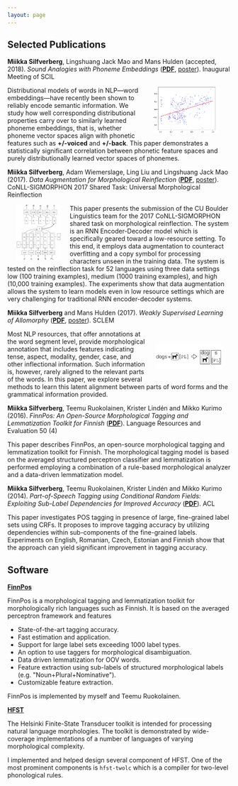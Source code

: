 ```yaml
---
layout: page
---
```


## Selected Publications

**Miikka Silfverberg**, Lingshuang Jack Mao and Mans Hulden (accepted, 2018).
_Sound Analogies with Phoneme Embeddings_ ([**PDF**](assets/analogies.pdf), [poster](assets/scil2018.pdf)).
Inaugural Meeting of SCIL

<div class="abstract"><img src="assets/foo.FI.RNN.png" alt="Photo"
 hspace="25" width="30%" align="right"/> Distributional models of
 words in NLP&mdash;word embeddings&mdash;have recently been shown to
 reliably encode semantic information. We study how well corresponding
 distributional properties carry over to similarly learned phoneme
 embeddings, that is, whether phoneme vector spaces align with
 phonetic features such as <b>+/-voiced</b> and <b>+/-back</b>. This
 paper demonstrates a statistically significant correlation between
 phonetic feature spaces and purely distributionally learned vector
 spaces of phonemes.</div>


**Miikka Silfverberg**, Adam Wiemerslage, Ling Liu and Lingshuang Jack Mao (2017). _Data Augmentation for Morphological Reinflection_ ([**PDF**](assets/reinflection.pdf), [poster](assets/conll17poster_final.pdf)). CoNLL-SIGMORPHON 2017 Shared Task: Universal Morphological Reinflection

<div class="abstract"><img src="assets/encdec.png" alt="Photo" hspace="20" width="20%"
align="left"/> This paper presents the submission of the CU Boulder
Linguistics team for the 2017 CoNLL-SIGMORPHON shared task on morphological
reinflection. The system is an RNN Encoder-Decoder model which is
specifically geared toward a low-resource setting. To this end, it
employs data augmentation to counteract overfitting and a copy symbol
for processing characters unseen in the training data. The system is
tested on the reinflection task for 52 languages using three data
settings low (100 training examples), medium (1000 training examples),
and high (10,000 training examples). The experiments show that data
augmentation allows the system to learn models even in low resource
settings which are very challenging for traditional RNN
encoder-decoder systems.</div>


**Miikka Silfverberg** and Mans Hulden (2017). _Weakly Supervised
Learning of Allomorphy_ ([**PDF**](assets/allomorphy.pdf), [poster](assets/sclem17poster.pdf)). SCLEM

<div class="abstract"><img src="assets/dogs.png" alt="Photo"
hspace="20" vspace="30" width="30%" align="right"/> Most NLP
resources, that offer annotations at the word segment level, provide
morphological annotation that includes features indicating tense,
aspect, modality, gender, case, and other inflectional information.
Such information is, however, rarely aligned to the relevant parts of
the words. In this paper, we explore several methods to learn this
latent alignment between parts of word forms and the grammatical
information provided.</div>



**Miikka Silfverberg**, Teemu Ruokolainen, Krister Lindén and Mikko Kurimo (2016). _FinnPos: An Open-Source Morphological Tagging and Lemmatization Toolkit for Finnish_ ([**PDF**](assets/finnpos.pdf)). Language Resources and Evaluation 50 (4)

<div class="abstract">This paper describes FinnPos, an open-source morphological tagging
and lemmatization toolkit for Finnish. The morphological tagging model
is based on the averaged structured perceptron classifier and
lemmatization is performed employing a combination of a rule-based
morphological analyzer and a data-driven lemmatization
model.</div>


**Miikka Silfverberg**, Teemu Ruokolainen, Krister Lindén and Mikko Kurimo (2014). _Part-of-Speech Tagging using Conditional Random Fields: Exploiting Sub-Label Dependencies for Improved Accuracy_ ([**PDF**](assets/sublabel.pdf)). ACL

<div class="abstract">This paper investigates POS tagging in presence of large,
fine-grained label sets using CRFs. It proposes to improve tagging
accuracy by utilizing dependencies within sub-components of the
fine-grained labels.  Experiments on English, Romanian, Czech,
Estonian and Finnish show that the approach can yield significant
improvement in tagging accuracy.</div>

## Software

[**FinnPos**](https://github.com/mpsilfve/FinnPos)

FinnPos is a morphological tagging and lemmatization toolkit for morphologically rich languages such as Finnish. It is based on the averaged perceptron framework and features

* State-of-the-art tagging accuracy.
* Fast estimation and application.
* Support for large label sets exceeding 1000 label types.
* An option to use taggers for morphological disambiguation.
* Data driven lemmatization for OOV words.
* Feature extraction using sub-labels of structured morphological labels (e.g. "Noun+Plural+Nominative").
* Customizable feature extraction.

FinnPos is implemented by myself and Teemu Ruokolainen.

[**HFST**](http://hfst.github.io/)

The Helsinki Finite-State Transducer toolkit is intended for
processing natural language morphologies. The toolkit is demonstrated
by wide-coverage implementations of a number of languages of varying
morphological complexity.

I implemented and helped design several component of HFST. One of
the most prominent components is `hfst-twolc` which is a compiler
for two-level phonological rules.